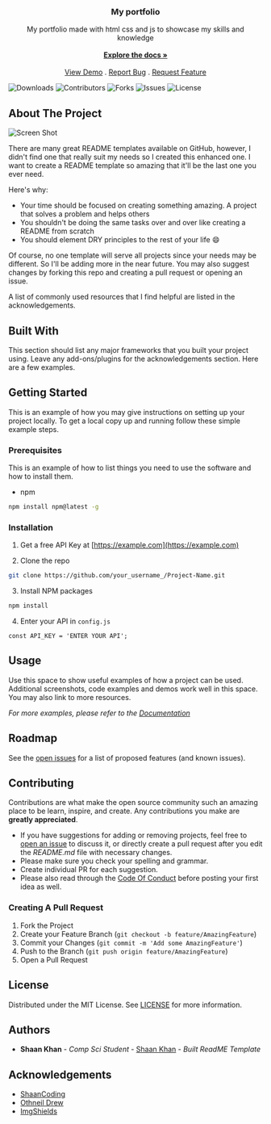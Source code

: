 <br/>
<p align="center">
  <h3 align="center">My portfolio </h3>

  <p align="center">
    My portfolio made with html css and js to showcase my skills and knowledge 
    <br/>
    <br/>
    <a href="https://github.com/akkyyypatel/akhileshverma"><strong>Explore the docs »</strong></a>
    <br/>
    <br/>
    <a href="https://github.com/akkyyypatel/akhileshverma">View Demo</a>
    .
    <a href="https://github.com/akkyyypatel/akhileshverma/issues">Report Bug</a>
    .
    <a href="https://github.com/akkyyypatel/akhileshverma/issues">Request Feature</a>
  </p>
</p>

![Downloads](https://img.shields.io/github/downloads/akkyyypatel/akhileshverma/total) ![Contributors](https://img.shields.io/github/contributors/akkyyypatel/akhileshverma?color=dark-green) ![Forks](https://img.shields.io/github/forks/akkyyypatel/akhileshverma?style=social) ![Issues](https://img.shields.io/github/issues/akkyyypatel/akhileshverma) ![License](https://img.shields.io/github/license/akkyyypatel/akhileshverma) 

## About The Project

![Screen Shot](https://github.com/akkyyypatel/akhileshverma)

There are many great README templates available on GitHub, however, I didn't find one that really suit my needs so I created this enhanced one. I want to create a README template so amazing that it'll be the last one you ever need.

Here's why:

* Your time should be focused on creating something amazing. A project that solves a problem and helps others
* You shouldn't be doing the same tasks over and over like creating a README from scratch
* You should element DRY principles to the rest of your life :smile:

Of course, no one template will serve all projects since your needs may be different. So I'll be adding more in the near future. You may also suggest changes by forking this repo and creating a pull request or opening an issue.

A list of commonly used resources that I find helpful are listed in the acknowledgements.

## Built With

This section should list any major frameworks that you built your project using. Leave any add-ons/plugins for the acknowledgements section. Here are a few examples.

## Getting Started

This is an example of how you may give instructions on setting up your project locally.
To get a local copy up and running follow these simple example steps.

### Prerequisites

This is an example of how to list things you need to use the software and how to install them.

* npm

```sh
npm install npm@latest -g
```

### Installation

1. Get a free API Key at [https://example.com](https://example.com)

2. Clone the repo

```sh
git clone https://github.com/your_username_/Project-Name.git
```

3. Install NPM packages

```sh
npm install
```

4. Enter your API in `config.js`

```JS
const API_KEY = 'ENTER YOUR API';
```

## Usage

Use this space to show useful examples of how a project can be used. Additional screenshots, code examples and demos work well in this space. You may also link to more resources.

_For more examples, please refer to the [Documentation](https://example.com)_

## Roadmap

See the [open issues](https://github.com/akkyyypatel/akhileshverma/issues) for a list of proposed features (and known issues).

## Contributing

Contributions are what make the open source community such an amazing place to be learn, inspire, and create. Any contributions you make are **greatly appreciated**.
* If you have suggestions for adding or removing projects, feel free to [open an issue](https://github.com/akkyyypatel/akhileshverma/issues/new) to discuss it, or directly create a pull request after you edit the *README.md* file with necessary changes.
* Please make sure you check your spelling and grammar.
* Create individual PR for each suggestion.
* Please also read through the [Code Of Conduct](https://github.com/akkyyypatel/akhileshverma/blob/main/CODE_OF_CONDUCT.md) before posting your first idea as well.

### Creating A Pull Request

1. Fork the Project
2. Create your Feature Branch (`git checkout -b feature/AmazingFeature`)
3. Commit your Changes (`git commit -m 'Add some AmazingFeature'`)
4. Push to the Branch (`git push origin feature/AmazingFeature`)
5. Open a Pull Request

## License

Distributed under the MIT License. See [LICENSE](https://github.com/akkyyypatel/akhileshverma/blob/main/LICENSE.md) for more information.

## Authors

* **Shaan Khan** - *Comp Sci Student* - [Shaan Khan](https://github.com/ShaanCoding/) - *Built ReadME Template*

## Acknowledgements

* [ShaanCoding](https://github.com/ShaanCoding/)
* [Othneil Drew](https://github.com/othneildrew/Best-README-Template)
* [ImgShields](https://shields.io/)
